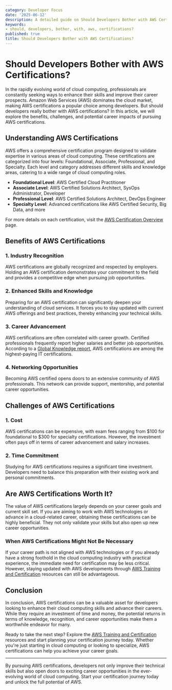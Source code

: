 ```yaml
---
category: Developer Focus
date: '2025-06-12'
description: A detailed guide on Should Developers Bother with AWS Certifications?
keywords:
- should, developers, bother, with, aws, certifications?
published: true
title: Should Developers Bother with AWS Certifications?
---
```


# Should Developers Bother with AWS Certifications?

In the rapidly evolving world of cloud computing, professionals are constantly seeking ways to enhance their skills and improve their career prospects. Amazon Web Services (AWS) dominates the cloud market, making AWS certifications a popular choice among developers. But should developers really bother with AWS certifications? In this article, we will explore the benefits, challenges, and potential career impacts of pursuing AWS certifications.

## Understanding AWS Certifications

AWS offers a comprehensive certification program designed to validate expertise in various areas of cloud computing. These certifications are categorized into four levels: Foundational, Associate, Professional, and Specialty. Each level and category addresses different skills and knowledge areas, catering to a wide range of cloud computing roles.

- **Foundational Level**: AWS Certified Cloud Practitioner
- **Associate Level**: AWS Certified Solutions Architect, SysOps Administrator, Developer
- **Professional Level**: AWS Certified Solutions Architect, DevOps Engineer
- **Specialty Level**: Advanced certifications like AWS Certified Security, Big Data, and more

For more details on each certification, visit the [AWS Certification Overview](https://aws.amazon.com/certification/certified-cloud-practitioner/) page.

## Benefits of AWS Certifications

### 1. Industry Recognition

AWS certifications are globally recognized and respected by employers. Holding an AWS certification demonstrates your commitment to the field and provides a competitive edge when pursuing job opportunities.

### 2. Enhanced Skills and Knowledge

Preparing for an AWS certification can significantly deepen your understanding of cloud services. It forces you to stay updated with current AWS offerings and best practices, thereby enhancing your technical skills.

### 3. Career Advancement

AWS certifications are often correlated with career growth. Certified professionals frequently report higher salaries and better job opportunities. According to a [Global Knowledge report](https://www.globalknowledge.com/us-en/resources/resource-library/articles/cloud-skills-and-salaries-report/), AWS certifications are among the highest-paying IT certifications.

### 4. Networking Opportunities

Becoming AWS certified opens doors to an extensive community of AWS professionals. This network can provide support, mentorship, and potential career opportunities.

## Challenges of AWS Certifications

### 1. Cost

AWS certifications can be expensive, with exam fees ranging from $100 for foundational to $300 for specialty certifications. However, the investment often pays off in terms of career advancement and salary increases.

### 2. Time Commitment

Studying for AWS certifications requires a significant time investment. Developers need to balance this preparation with their existing work and personal commitments.

## Are AWS Certifications Worth It?

The value of AWS certifications largely depends on your career goals and current skill set. If you are aiming to work with AWS technologies or advance in a cloud-related career, obtaining these certifications can be highly beneficial. They not only validate your skills but also open up new career opportunities.

### When AWS Certifications Might Not Be Necessary

If your career path is not aligned with AWS technologies or if you already have a strong foothold in the cloud computing industry with practical experience, the immediate need for certification may be less critical. However, staying updated with AWS developments through [AWS Training and Certification](https://aws.amazon.com/training/) resources can still be advantageous.

## Conclusion

In conclusion, AWS certifications can be a valuable asset for developers looking to enhance their cloud computing skills and advance their careers. While they require an investment of time and money, the potential returns in terms of knowledge, recognition, and career opportunities make them a worthwhile endeavor for many.

Ready to take the next step? Explore the [AWS Training and Certification](https://aws.amazon.com/training/) resources and start planning your certification journey today. Whether you're just starting in cloud computing or looking to specialize, AWS certifications can help you achieve your career goals.

---

By pursuing AWS certifications, developers not only improve their technical skills but also open doors to exciting career opportunities in the ever-evolving world of cloud computing. Start your certification journey today and unlock the full potential of AWS.